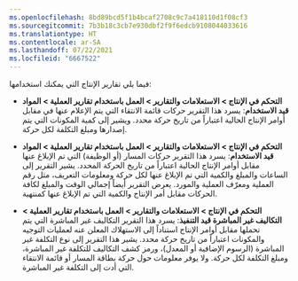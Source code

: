 ```yaml
---
ms.openlocfilehash: 8bd89bcd5f1b4bcaf2708c9c7a418110d1f08cf3
ms.sourcegitcommit: 7b3b18c3cb7e930dbf2f9f6edcb9108044033616
ms.translationtype: HT
ms.contentlocale: ar-SA
ms.lasthandoff: 07/22/2021
ms.locfileid: "6667522"
---
```

فيما يلي تقارير الإنتاج التي يمكنك استخدامها:

- **التحكم في الإنتاج > الاستعلامات والتقارير > العمل باستخدام تقارير العملية > المواد قيد الاستخدام**: يسرد هذا التقرير حركات قائمة الانتقاء التي يتم الإعلام عنها في مقابل أوامر الإنتاج الحالية اعتباراً من تاريخ حركة محدد. ويشير إلى كمية المكونات التي يتم إصدارها ومبلغ التكلفة لكل حركة.

- **التحكم في الإنتاج > الاستعلامات والتقارير > العمل باستخدام تقارير العملية > المواد قيد الاستخدام**: يسرد هذا التقرير حركات المسار (أو الوظيفة) التي تم الإبلاغ عنها مقابل أوامر الإنتاج الحالية اعتباراً من تاريخ الحركة المحدد. يشير التقرير إلى الساعات والمبلغ والكمية التي تم الإبلاغ عنها لكل حركة ومعلومات التعريف، مثل رقم العملية ومعرّف العملية والمورد. يعرض التقرير أيضاً إجمالي الوقت والمبلغ لكافة الحركات مقابل أمر الإنتاج والكمية التي تم الإبلاغ عنها كمنتهية.

- **التحكم في الإنتاج > الاستعلامات والتقارير > العمل باستخدام تقارير العملية > التكاليف غير المباشرة قيد التنفيذ**: يسرد هذا التقرير التكاليف غير المباشرة التي يتم تحملها مقابل أوامر الإنتاج استناداً إلى الاستهلاك المعلن عنه لعمليات التوجيه والمكونات اعتباراً من تاريخ حركة محدد. يشير هذا التقرير إلى نوع التكلفة غير المباشرة (الرسوم الإضافية أو المعدل)، ورمز كشف التكاليف للتكلفة غير المباشرة، ومبلغ التكلفة لكل حركة. ولا يوفر معلومات حول حركة بطاقة المسار أو قائمة الانتقاء التي أدت إلى التكلفة غير المباشرة.
